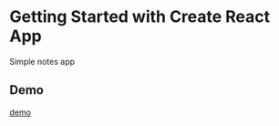 # Getting Started with Create React App

Simple notes app

## Demo

[demo](https://react-app-c4403.web.app/)

